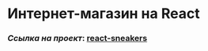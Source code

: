 # Интернет-магазин на React

### _Ссылка на проект_: [react-sneakers](https://vitalyreutsky.github.io/react-sneakers/)
